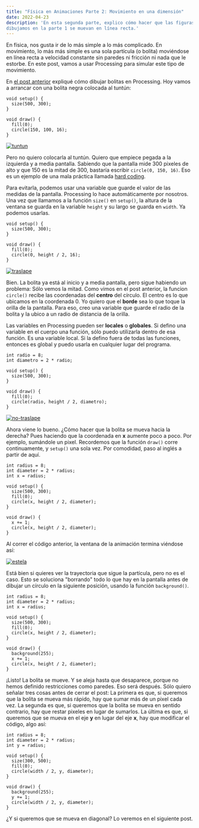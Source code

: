 ```yaml
---
title: "Física en Animaciones Parte 2: Movimiento en una dimensión"
date: 2022-04-23
description: 'En esta segunda parte, explico cómo hacer que las figuras que
dibujamos en la parte 1 se muevan en línea recta.'
---
```


En física, nos gusta ir de lo más simple a lo más complicado. En movimiento, lo
más más simple es una sola partícula (o bolita) moviéndose en línea recta a
velocidad constante sin paredes ni fricción ni nada que le estorbe. En este post,
vamos a usar Processing para simular este tipo de movimiento.

En [el post anterior](https://pagutri.github.io/my_launchx_blog/posts/post_03/)
expliqué cómo dibujar bolitas en Processing. Hoy vamos a arrancar con una 
bolita negra colocada al tuntún:

```
void setup() {
  size(500, 300);
}

void draw() {
  fill(0);
  circle(150, 100, 16);
}
```

<a href="https://imgbb.com/"><img src="https://i.ibb.co/px9CC6f/tuntun.png" alt="tuntun" border="0"></a>

Pero no quiero colocarla al tuntún. Quiero que empiece pegada a la izquierda y a
media pantalla. Sabiendo que la pantalla mide 300 pixeles de alto y que 150 es la
mitad de 300, bastaría escribir `circle(0, 150, 16)`. Eso es un ejemplo de una mala
práctica llamada [hard coding](https://es.wikipedia.org/wiki/Hard_code).

Para evitarla, podemos usar una variable que guarde el valor de las medidas de la pantalla.
Processing lo hace automáticamente por nosotros. Una vez que llamamos a la función `size()`
en `setup()`, la altura de la ventana se guarda en la variable `height` y su largo se
guarda en `width`. Ya podemos usarlas.

```
void setup() {
  size(500, 300);
}

void draw() {
  fill(0);
  circle(0, height / 2, 16);
}
```
<a href="https://imgbb.com/"><img src="https://i.ibb.co/H47WLmj/traslape.png" alt="traslape" border="0"></a>

Bien. La bolita ya está al inicio y a media pantalla, pero sigue habiendo un problema:
Sólo vemos la mitad. Como vimos en el post anterior, la funcion `circle()` recibe las
coordenadas del **centro** del círculo. El centro es lo que ubicamos en la coordenada 0. 
Yo quiero que el **borde** sea lo que toque la orilla de la pantalla. Para eso,
creo una variable que guarde el radio de la bolita y la ubico a un radio de distancia
de la orilla.

Las variables en Processing pueden ser **locales** o **globales**. Si defino una variable
en el cuerpo una función, sólo puedo utilizarla dentro de esa función. Es una variable
local. Si la defino fuera de todas las funciones, entonces es global y puedo usarla en
cualquier lugar del programa.

```
int radio = 8;
int diametro = 2 * radio;

void setup() {
  size(500, 300);
}

void draw() {
  fill(0);
  circle(radio, height / 2, diametro);
}
```

<a href="https://imgbb.com/"><img src="https://i.ibb.co/vv223V8/no-traslape.png" alt="no-traslape" border="0"></a>

Ahora viene lo bueno. ¿Cómo hacer que la bolita se mueva hacia la derecha? Pues haciendo
que la coordenada en **x** aumente poco a poco. Por ejemplo, sumándole un pixel. Recordemos
que la función `draw()` corre continuamente, y `setup()` una sola vez. Por comodidad, paso
al inglés a partir de aquí.

```
int radius = 8;
int diameter = 2 * radius;
int x = radius;

void setup() {
  size(500, 300);
  fill(0);
  circle(x, height / 2, diameter);
}

void draw() {
  x += 1;
  circle(x, height / 2, diameter);
}
```
Al correr el código anterior, la ventana de la animación termina viéndose así:

<a href="https://imgbb.com/"><img src="https://i.ibb.co/k6jwFDQ/estela.png" alt="estela" border="0"></a>

Está bien si quieres ver la trayectoria que sigue la partícula, pero no es el caso.
Esto se soluciona "borrando" todo lo que hay en la pantalla antes de dibujar un círculo
en la siguiente posición, usando la función `background()`.

```
int radius = 8;
int diameter = 2 * radius;
int x = radius;

void setup() {
  size(500, 300);
  fill(0);
  circle(x, height / 2, diameter);
}

void draw() {
  background(255);
  x += 1;
  circle(x, height / 2, diameter);
}
```

¡Listo! La bolita se mueve. Y se aleja hasta que desaparece, porque no hemos
definido restricciones como paredes. Eso será después. Sólo quiero señalar tres
cosas antes de cerrar el post: La primera es que, si queremos que la bolita
se mueva más rápido, hay que sumar más de un pixel cada vez. La segunda es que,
si queremos que la bolita se mueva en sentido contrario, hay que restar pixeles
en lugar de sumarlos. La última es que, si queremos que se mueva en el eje **y**
en lugar del eje **x**, hay que modificar el código, algo así:

```
int radius = 8;
int diameter = 2 * radius;
int y = radius;

void setup() {
  size(300, 500);
  fill(0);
  circle(width / 2, y, diameter);
}

void draw() {
  background(255);
  y += 1;
  circle(width / 2, y, diameter);
}
```

¿Y si queremos que se mueva en diagonal? Lo veremos en el siguiente post.
